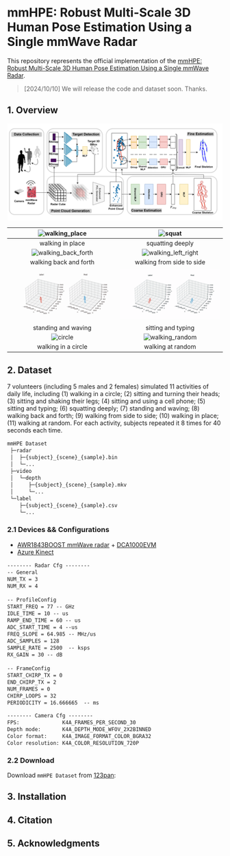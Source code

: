 # mmHPE: Robust Multi-Scale 3D Human Pose Estimation Using a Single mmWave Radar
This repository represents the official implementation of the [mmHPE: Robust Multi-Scale 3D Human Pose Estimation Using a Single mmWave Radar](https://doi.org/10.1109/JIOT.2024.3476350).

> [2024/10/10] We will release the code and dataset soon. Thanks.

## 1. Overview
![overview](imgs/overview.png)

| ![walking_place](imgs/walking_place.gif) | ![squat](imgs/squat.gif) |
|:------:|:-------:|
|walking in place|squatting deeply|
| ![walking_back_forth](imgs/walking_back_forth.gif) | ![walking_left_right](imgs/walking_left_right.gif) |
|walking back and forth|walking from side to side|
| ![stand_with_arm_swing](imgs/stand_with_arm_swing.gif) | ![sit_typing](imgs/sit_typing.gif) |
|standing and waving|sitting and typing|
| ![circle](imgs/circle.gif) | ![walking_random](imgs/walking_random.gif) |
|walking in a circle|walking at random|


## 2. Dataset
7 volunteers (including 5 males and 2 females) simulated 11 activities of daily life, including (1) walking in a circle; (2) sitting and turning their heads; (3)
sitting and shaking their legs; (4) sitting and using a cell phone; (5) sitting and typing; (6) squatting deeply; (7) standing and waving; (8) walking back and forth; (9) walking from side to
side; (10) walking in place; (11) walking at random. For each activity, subjects repeated it 8 times for 40 seconds each time.
```
mmHPE Dataset
 ├─radar
 │  ├─{subject}_{scene}_{sample}.bin
 │  └─...
 ├─video
 │  └─depth 
 │     ├─{subject}_{scene}_{sample}.mkv
 │     └─...
 └─label
    ├─{subject}_{scene}_{sample}.csv
    └─...
```


### 2.1 Devices && Configurations
 - [AWR1843BOOST mmWave radar](https://www.ti.com/tool/AWR1843BOOST) + [DCA1000EVM](https://www.ti.com/tool/DCA1000EVM)
 - [Azure Kinect](https://www.microsoft.com/en-us/d/azure-kinect-dk/8pp5vxmd9nhq)
```
-------- Radar Cfg --------
-- General
NUM_TX = 3
NUM_RX = 4

-- ProfileConfig
START_FREQ = 77 -- GHz
IDLE_TIME = 10 -- us
RAMP_END_TIME = 60 -- us
ADC_START_TIME = 4 --us
FREQ_SLOPE = 64.985 -- MHz/us
ADC_SAMPLES = 128
SAMPLE_RATE = 2500  -- ksps
RX_GAIN = 30 -- dB

-- FrameConfig
START_CHIRP_TX = 0
END_CHIRP_TX = 2 
NUM_FRAMES = 0
CHIRP_LOOPS = 32 
PERIODICITY = 16.666665  -- ms
```

```
-------- Camera Cfg --------
FPS:              K4A_FRAMES_PER_SECOND_30
Depth mode:       K4A_DEPTH_MODE_WFOV_2X2BINNED
Color format:     K4A_IMAGE_FORMAT_COLOR_BGRA32
Color resolution: K4A_COLOR_RESOLUTION_720P
```

### 2.2 Download
Download `mmHPE Dataset` from [123pan](#):


## 3. Installation
## 4. Citation
## 5. Acknowledgments



